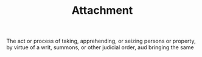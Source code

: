 ---
title: Attachment
letter: A
permalink: "/definitions/attachment.html"
body: The act or process of taking, apprehending, or seizing persons or property,
  by virtue of a writ, summons, or other judicial order, aud bringing the same
published_at: '2018-07-07'
layout: post
---